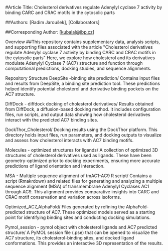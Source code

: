 #Article Title: Cholesterol derivatives regulate Adenylyl cyclase 7 activity by binding CARC and CRAC motifs in the cytosolic parts

##Authors: [Radim Jaroušek], [Collaborators]

##Corresponding Author: [kubalal@ibp.cz]


Overview
##This repository contains supplementary data, analysis scripts, and supporting files associated with the article "Cholesterol derivatives regulate Adenylyl cyclase 7 activity by binding CARC and CRAC motifs in the cytosolic parts" Here, we explore how cholesterol and its derivatives modulate Adenylyl Cyclase 7 (AC7) structure and function through computational predictions, docking studies, and sequence alignments.

Repository Structure
DeepSite -binding site prediction/
Contains input files and results from DeepSite, a binding site prediction tool. These predictions helped identify potential cholesterol and derivative binding pockets on the AC7 structure.

DiffDock - diffdock docking of cholesterol derivatives/
Results obtained from DiffDock, a diffusion-based docking method. It includes configuration files, run scripts, and output data showing how cholesterol derivatives interact with the predicted AC7 binding sites.

DockThor_Cholesterol/
Docking results using the DockThor platform. This directory holds input files, run parameters, and docking outputs to visualize and assess how cholesterol interacts with AC7 binding motifs.

Molecules - optimized structures for ligands/
A collection of optimized 3D structures of cholesterol derivatives used as ligands. These have been geometry-optimized prior to docking experiments, ensuring more accurate predictions of ligand orientation and interaction.

MSA - Multiple sequence alignment of tmAC1-AC9 R script/
Contains a script (Rmakrdown) and related files for generating and analyzing a multiple sequence alignment (MSA) of transmembrane Adenylyl Cyclases AC1 through AC9. This alignment provides comparative insights into CARC and CRAC motif conservation and variation across isoforms.

Optimized_AC7_AlphaFold/
Files generated by refining the AlphaFold-predicted structure of AC7. These optimized models served as a starting point for identifying binding sites and conducting docking simulations.

Pymol_session - pymol object with cholesterol ligands and AC7 predicted structure/
A PyMOL session file (.pse) that can be opened to visualize the AC7 structure, its cholesterol-binding sites, and docked ligand conformations. This provides an interactive 3D representation of the results.
